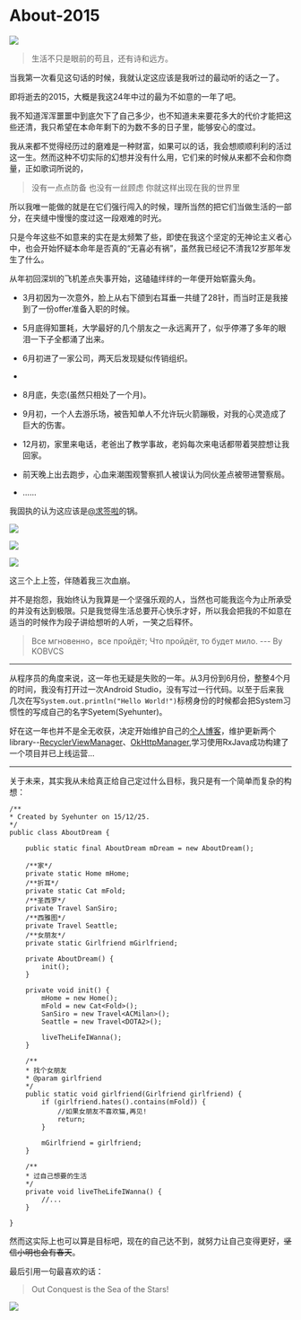 # About-2015


![](http://7xn4z4.com1.z0.glb.clouddn.com/20111204163457_5QyQs.jpg)
> 生活不只是眼前的苟且，还有诗和远方。

当我第一次看见这句话的时候，我就认定这应该是我听过的最动听的话之一了。

即将逝去的2015，大概是我这24年中过的最为不如意的一年了吧。

我不知道浑浑噩噩中到底欠下了自己多少，也不知道未来要花多大的代价才能把这些还清，我只希望在本命年剩下的为数不多的日子里，能够安心的度过。

我从来都不觉得经历过的磨难是一种财富，如果可以的话，我会想顺顺利利的活过这一生。然而这种不切实际的幻想并没有什么用，它们来的时候从来都不会和你商量，正如歌词所说的，
> 没有一点点防备
> 也没有一丝顾虑
> 你就这样出现在我的世界里

所以我唯一能做的就是在它们强行闯入的时候，理所当然的把它们当做生活的一部分，在夹缝中慢慢的度过这一段艰难的时光。

只是今年这些不如意来的实在是太频繁了些，即使在我这个坚定的无神论主义者心中，也会开始怀疑本命年是否真的“无喜必有祸”，虽然我已经记不清我12岁那年发生了什么。

从年初回深圳的飞机差点失事开始，这磕磕绊绊的一年便开始崭露头角。

* 3月初因为一次意外，脸上从右下颌到右耳垂一共缝了28针，而当时正是我接到了一份offer准备入职的时候。


* 5月底得知噩耗，大学最好的几个朋友之一永远离开了，似乎停滞了多年的眼泪一下子全都涌了出来。

* 6月初进了一家公司，两天后发现疑似传销组织。
* 
* 8月底，失恋(虽然只相处了一个月)。

* 9月初，一个人去游乐场，被告知单人不允许玩火箭蹦极，对我的心灵造成了巨大的伤害。

* 12月初，家里来电话，老爸出了教学事故，老妈每次来电话都带着哭腔想让我回家。

* 前天晚上出去跑步，心血来潮围观警察抓人被误认为同伙差点被带进警察局。

* ……

我固执的认为这应该是[@求签啦](http://weibo.com/qiuqianla?is_all=1)的锅。

![](http://7xn4z4.com1.z0.glb.clouddn.com/QQ20151225-0%402x.png)

![](http://7xn4z4.com1.z0.glb.clouddn.com/QQ20151225-1%402x.png)

![](http://7xn4z4.com1.z0.glb.clouddn.com/QQ20151225-2%402x.png)

这三个上上签，伴随着我三次血崩。

并不是抱怨，我始终认为我算是一个坚强乐观的人，当然也可能我迄今为止所承受的并没有达到极限。只是我觉得生活总要开心快乐才好，所以我会把我的不如意在适当的时候作为段子讲给想听的人听，一笑之后释怀。

> Все мгновенно，все пройдёт;
> Что пройдёт, то будет мило.
> --- By KOBVCS

---

从程序员的角度来说，这一年也无疑是失败的一年。从3月份到6月份，整整4个月的时间，我没有打开过一次Android Studio，没有写过一行代码。以至于后来我几次在写`System.out.println("Hello World!")`标榜身份的时候都会把System习惯性的写成自己的名字Syetem(Syehunter)。

好在这一年也并不是全无收获，决定开始维护自己的[个人博客](http://z.sye.space)，维护更新两个library--[RecyclerViewManager](https://github.com/Syehunter/RecyclerViewManager)、[OkHttpManager](https://github.com/Syehunter/OkHttpManager),学习使用RxJava成功构建了一个项目并已上线运营…

---

关于未来，其实我从未给真正给自己定过什么目标，我只是有一个简单而复杂的构想：

	/**
 	* Created by Syehunter on 15/12/25.
 	*/
	public class AboutDream {

    	public static final AboutDream mDream = new AboutDream();

    	/**家*/
    	private static Home mHome;
    	/**折耳*/
    	private static Cat mFold;
    	/**圣西罗*/
    	private Travel SanSiro;
    	/**西雅图*/
    	private Travel Seattle;
    	/**女朋友*/
    	private static Girlfriend mGirlfriend;

    	private AboutDream() {
       		init();
    	}

    	private void init() {
        	mHome = new Home();
        	mFold = new Cat<Fold>();
        	SanSiro = new Travel<ACMilan>();
        	Seattle = new Travel<DOTA2>();

        	liveTheLifeIWanna();
    	}

    	/**
     	* 找个女朋友
     	* @param girlfriend
     	*/
    	public static void girlfriend(Girlfriend girlfriend) {
        	if (girlfriend.hates().contains(mFold)) {
            	//如果女朋友不喜欢猫,再见!
            	return;
        	}

        	mGirlfriend = girlfriend;
    	}

    	/**
     	* 过自己想要的生活
     	*/
    	private void liveTheLifeIWanna() {
        	//...
    	}
    	
	}
	
然而这实际上也可以算是目标吧，现在的自己达不到，就努力让自己变得更好，~~坚信小明也会有春天~~。

最后引用一句最喜欢的话：

> Out Conquest is the Sea of the Stars!

![](http://7xn4z4.com1.z0.glb.clouddn.com/%E6%98%9F%E8%BE%B0%E5%A4%A7%E6%B5%B7.jpg)
